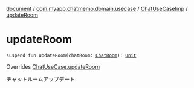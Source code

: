 [document](../../index.md) / [com.myapp.chatmemo.domain.usecase](../index.md) / [ChatUseCaseImp](index.md) / [updateRoom](./update-room.md)

# updateRoom

`suspend fun updateRoom(chatRoom: `[`ChatRoom`](../../com.myapp.chatmemo.domain.model.entity/-chat-room/index.md)`): `[`Unit`](https://kotlinlang.org/api/latest/jvm/stdlib/kotlin/-unit/index.html)

Overrides [ChatUseCase.updateRoom](../-chat-use-case/update-room.md)

チャットルームアップデート

